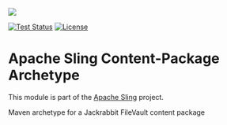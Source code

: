 [<img src="https://sling.apache.org/res/logos/sling.png"/>](https://sling.apache.org)

 [![Test Status](https://img.shields.io/jenkins/t/https/builds.apache.org/job/Sling/job/sling-content-package-archetype/job/master.svg)](https://builds.apache.org/job/Sling/job/sling-content-package-archetype/job/master/test_results_analyzer/) [![License](https://img.shields.io/badge/License-Apache%202.0-blue.svg)](https://www.apache.org/licenses/LICENSE-2.0)

# Apache Sling Content-Package Archetype

This module is part of the [Apache Sling](https://sling.apache.org) project.

Maven archetype for a Jackrabbit FileVault content package
